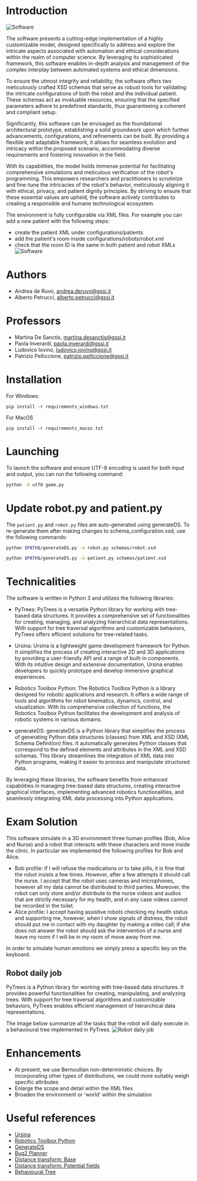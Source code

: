 # Introduction

![Software](screenshots/screen.jpg)

The software presents a cutting-edge implementation of a highly customizable model, designed specifically to address and explore the intricate aspects associated with automation and ethical considerations within the realm of computer science. By leveraging its sophisticated framework, this software enables in-depth analysis and management of the complex interplay between automated systems and ethical dimensions.

To ensure the utmost integrity and reliability, the software offers two meticulously crafted XSD schemas that serve as robust tools for validating the intricate configurations of both the robot and the individual patient. These schemas act as invaluable resources, ensuring that the specified parameters adhere to predefined standards, thus guaranteeing a coherent and compliant setup.

Significantly, this software can be envisaged as the foundational architectural prototype, establishing a solid groundwork upon which further advancements, configurations, and refinements can be built. By providing a flexible and adaptable framework, it allows for seamless evolution and intricacy within the proposed scenario, accommodating diverse requirements and fostering innovation in the field.

With its capabilities, the model holds immense potential for facilitating comprehensive simulations and meticulous verification of the robot's programming. This empowers researchers and practitioners to scrutinize and fine-tune the intricacies of the robot's behavior, meticulously aligning it with ethical, privacy, and patient dignity principles. By striving to ensure that these essential values are upheld, the software actively contributes to creating a responsible and humane technological ecosystem.

The environment is fully configurable via XML files. For example you can add a new patient with the following steps:
- create the patient XML under configurations/patients
- add the patient's room inside configurations/robots/robot.xml
- check that the room ID is the same in both patient and robot XMLs
![Software](screenshots/screen_2.png)

# Authors

* Andrea de Ruvo, <andrea.deruvo@gssi.it>
* Alberto Petrucci, <alberto.petrucci@gssi.it>

# Professors

* Martina De Sanctis, <martina.desanctis@gssi.it>
* Paola Inverardi, <paola.inverardi@gssi.it>
* Ludovico Iovino, <ludovico.iovino@gssi.it>
* Patrizio Pelliccione, <patrizio.pelliccione@gssi.it>

# Installation
For Windows:

```
pip install -r requirements_windows.txt
```

For MacOS

```
pip install -r requirements_macos.txt
```

# Launching

To launch the software and ensure UTF-8 encoding is used for both input and output, you can run the following command:

```bash
python -X utf8 game.py
```

# Update robot.py and patient.py

The `patient.py` and `robot.py` files are auto-generated using generateDS. To re-generate them after making changes to schema_configuration.xsd, use the following commands:

```bash
python $PATH$/generateDS.py -o robot.py schemas/robot.xsd
```

```bash
python $PATH$/generateDS.py -o patient.py schemas/patient.xsd
```

# Technicalities
The software is written in Python 3 and utilizes the following libraries:

* PyTrees: PyTrees is a versatile Python library for working with tree-based data structures. It provides a comprehensive set of functionalities for creating, managing, and analyzing hierarchical data representations. With support for tree traversal algorithms and customizable behaviors, PyTrees offers efficient solutions for tree-related tasks.

* Ursina: Ursina is a lightweight game development framework for Python. It simplifies the process of creating interactive 2D and 3D applications by providing a user-friendly API and a range of built-in components. With its intuitive design and extensive documentation, Ursina enables developers to quickly prototype and develop immersive graphical experiences.

* Robotics Toolbox Python: The Robotics Toolbox Python is a library designed for robotic applications and research. It offers a wide range of tools and algorithms for robot kinematics, dynamics, control, and visualization. With its comprehensive collection of functions, the Robotics Toolbox Python facilitates the development and analysis of robotic systems in various domains.

* generateDS: generateDS is a Python library that simplifies the process of generating Python data structures (classes) from XML and XSD (XML Schema Definition) files. It automatically generates Python classes that correspond to the defined elements and attributes in the XML and XSD schemas. This library streamlines the integration of XML data into Python programs, making it easier to process and manipulate structured data.

By leveraging these libraries, the software benefits from enhanced capabilities in managing tree-based data structures, creating interactive graphical interfaces, implementing advanced robotics functionalities, and seamlessly integrating XML data processing into Python applications.

# Exam Solution
This software simulate in a 3D environment three human profiles (Bob, Alice and Nurse) and a robot that interacts with these characters and move inside the clinic. 
In particular we implemented the following profiles for Bob and Alice.
- Bob profile: If I will refuse the medications or to take pills, it is fine that the robot insists a few times. However, after a few attempts it should call the nurse. I accept that the robot uses cameras and microphones, however all my data cannot be distributed to third parties. Moreover, the robot can only store and/or distribute to the nurse videos and audios that are strictly necessary for my health, and in any case videos cannot be recorded in the toilet.
- Alice profile: I accept having assistive robots checking my health status and supporting me, however, when I show signals of distress, the robot should put me in contact with my daughter by making a video call; if she does not answer the robot should ask the intervention of a nurse and leave my room if I will be in my room of move away from me.

In order to simulate human emotions we simply press a specific key on the keyboard.

## Robot daily job
PyTrees is a Python library for working with tree-based data structures. It provides powerful functionalities for creating, manipulating, and analyzing trees. With support for tree traversal algorithms and customizable behaviors, PyTrees enables efficient management of hierarchical data representations.

The image below summarize all the tasks that the robot will daily execute in a behavioural tree implemented in PyTrees.
![Robot daily job](./images/daily_jobs.png)

# Enhancements

* At present, we use Bernoullian non-deterministic choices. By incorporating other types of distributions, we could more suitably weigh specific attributes
* Enlarge the scope and detail within the XML files
* Broaden the environment or 'world' within the simulation

# Useful references
- [Ursina](https://www.ursinaengine.org/)
- [Robotics Toolbox Python](https://petercorke.github.io/robotics-toolbox-python)
- [GenerateDS]( https://github.com/ricksladkey/generateDS)
- [Bug2 Planner](https://automaticaddison.com/the-bug2-algorithm-for-robot-motion-planning/)
- [Distance transform: Base](https://robotics102.github.io/lectures/rob102_07_distance_transform.pdf)
- [Distance transform: Potential fields](https://robotics102.github.io/lectures/rob102_08_potential_field.pdf)
- [Behavioural Tree](https://roboticseabass.com/2021/05/08/introduction-to-behavior-trees/)
